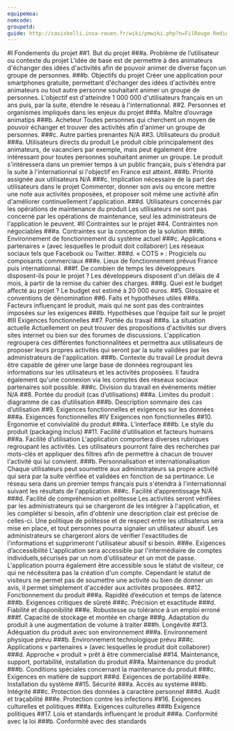 ```yaml
---
equipemoa: 
nomcode: 
groupetd: 
guide: http://casisbelli.insa-rouen.fr/wiki/pmwiki.php?n=FilRouge.RedigerCdc
---
```


#I	Fondements du projet
##1. But du projet
###a. Problème de l’utilisateur ou contexte du projet 
L'idée de base est de permettre à des animateurs d'échanger des idées d'activités afin de pouvoir animer de diverse façon un groupe de personnes.
###b. Objectifs du projet
Créer une application pour smartphones gratuite, permettant d'échanger des idées d'activités entre animateurs ou tout autre personne souhaitant animer un groupe de personnes. L'objectif est d'atteindre 1 000 000 d'utilisateurs français en un ans puis, par la suite, étendre le réseau à l'internationnal.
##2. Personnes et organismes impliqués dans les enjeux du projet 
###a. Maître d’ouvrage
animatips
###b. Acheteur
Toutes personnes qui cherchent un moyen de pouvoir échanger et trouver des activités afin d'animer un groupe de personnes.
###c. Autre parties prenantes
N/A
##3. Utilisateurs du produit
###a.	Utilisateurs directs du produit
Le produit cible principalement des animateurs, de vacanciers par exemple, mais peut également être intéressant pour toutes personnes souhaitant animer un groupe. Le produit s'intéressera dans un premier temps à un public français, puis s'étendra par la suite à l'internationnal si l'objectif en France est atteint.
###b. Priorité assignée aux utilisateurs
N/A
###c. Implication nécessaire de la part des utilisateurs dans le projet
Commenter, donner son avis ou encore mettre une note aux activités proposées, et proposer soit même une activité afin d'améliorer continuellement l'application.
###d. Utilisateurs concernés par les opérations de maintenance du produit
Les utilisateurs ne sont pas concerné par les opérations de maintenance, seul les administrateurs de l'application le peuvent.
#II	Contraintes sur le projet 
##4. Contraintes non négociables
###a. Contraintes sur la conception de la solution
###b. Environnement de fonctionnement du système actuel
###c. Applications « partenaires » (avec lesquelles le produit doit collaborer)
Les réseaux sociaux tels que Facebook ou Twitter.
###d. « COTS » : Progiciels ou composants commerciaux
###e. Lieux de fonctionnement prévus
France puis internationnal.
###f. De combien de temps les développeurs disposent-ils pour le projet ?
Les développeurs disposent d'un délais de 4 mois, à partir de la remise du cahier des charges.
###g. Quel est le budget affecté au projet ?
Le budget est estimé à 20 000 euros.
##5. Glossaire et conventions de dénomination
##6. Faits et hypothèses utiles
###a. Facteurs influençant le produit, mais qui ne sont pas des contraintes imposées sur les exigences
###b. Hypothèses que l’équipe fait sur le projet 
#III	Exigences fonctionnelles
##7. Portée du travail
###a. La situation actuelle
Actuellement on peut trouver des propositions d'activités sur divers sites internet ou bien sur des forumes de discussions. L'application regroupera ces différentes fonctionnalitées et permettra aux utilisateurs de proposer leurs propres activités qui seront par la suite validées par les administrateurs de l'application.
###b. Contexte du travail
Le produit devra être capable de gérer une large base de données regroupant les informations sur les utilisateurs et les activités proposées. Il faudra également qu'une connexion via les comptes des réseaux sociaux partenaires soit possible.
###c. Division du travail en événements métier
N/A
##8. Portée du produit (cas d’utilisations)
###a. Limites du produit : diagramme de cas d’utilisation
###b. Description sommaire des cas d’utilisation
##9. Exigences fonctionnelles et exigences sur les données
###a. Exigences fonctionnelles
#IV	Exigences non fonctionnelles
##10. Ergonomie et convivialité du produit
###a. L’interface
###b. Le style du produit (packaging inclus)
##11. Facilité d’utilisation et facteurs humains 
###a. Facilité d’utilisation
L'application comportera diverses rubriques regroupant les activités. Les utilisateurs pourront faire des recherches par mots-clés et appliquer des filtres afin de permettre à chacun de trouver l'activité qui lui convient. 
###b. Personnalisation et internationalisation
Chaque utilisateurs peut soumettre aux administrateurs sa propre activité qui sera par la suite vérifiée et validées en fonction de sa pertinance. Le réseau sera dans un premier temps français puis s'étendra à l'internationnal suivant les résultats de l'application.
###c. Facilité d’apprentissage
N/A
###d. Facilité de compréhension et politesse
Les activités seront vérifiées par les administrateurs qui se chargeront de les intégrer à l'application, et les compléter si besoin, afin d'obtenir une description clair est précise de celles-ci. Une politique de politesse et de respect entre les utilisaterus sera mise en place, et tout personnes pourra signaler un utilisateur abusif. Les administrateurs se chargeront alors de vérifier l'exactitudes de l'informations et supprimeront l'utilisateur abusif si besoin.
###e. Exigences d’accessibilité
L'application sera accessible par l'intermédiaire de comptes individuels,sécurisés par un nom d'utilisateur et un mot de passe. L'application pourra également être accessible sous le statut de visiteur, ce qui ne nécéssitera pas la création d'un compte. Cependant le statut de visiteurs ne permet pas de soumettre une activité ou bien de donner un avis, il permet simplement d'accéder aux activités proposées.
##12. Fonctionnement du produit
###a. Rapidité d’exécution et temps de latence
###b. Exigences critiques de sûreté
###c. Précision et exactitude
###d. Fiabilité et disponibilité
###e. Robustesse ou tolérance à un emploi erroné
###f. Capacité de stockage et montée en charge
###g. Adaptation du produit à une augmentation de volume à traiter
###h. Longévité
##13. Adéquation du produit avec son environnement
###a. Environnement physique prévu
###b. Environnement technologique prévu
###c. Applications « partenaires » (avec lesquelles le produit doit collaborer) 
###d. Approche « produit » prêt à être commercialisé
##14. Maintenance, support, portabilité, installation du produit
###a. Maintenance du produit 
###b. Conditions spéciales concernant la maintenance du produit
###c. Exigences en matière de support
###d. Exigences de portabilité
###e. Installation du système
##15. Sécurité
###a. Accès au système
###b. Intégrité
###c. Protection des données à caractère personnel
###d. Audit et traçabilité
###e. Protection contre les infections
##16. Exigences culturelles et politiques 
###a. Exigences culturelles
###b Exigence politiques
##17. Lois et standards influençant le produit
###a. Conformité avec la loi
###b. Conformité avec des standards

